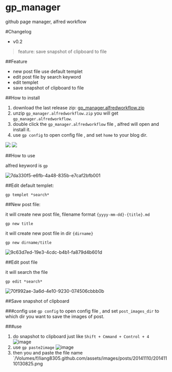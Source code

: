 gp_manager
==========

github page manager, alfred workflow

#Changelog

* v0.2

> feature: save snapshot of clipboard to file

##Feature

* new post file use default templet
* edit post file by search keyword
* edit templet
* save snapshot of clipboard to file

##How to install

1. download the last release zip: [gp_manager.alfredworkflow.zip](https://github.com/liang8305/gp_manager/releases)
1. unzip `gp_manager.alfredworkflow.zip` you will get `gp_manager.alfredworkflow`.
1. double click the `gp_manager.alfredworkflow` file , alfred will open and install it.
1. use `gp config` to open config file , and set `home` to your blog dir.

![](https://cloud.githubusercontent.com/assets/3114995/4970599/f89519b6-6885-11e4-892c-0ad89ea72c1c.png)
![](https://cloud.githubusercontent.com/assets/3114995/4970605/17f851e2-6886-11e4-9767-5637ca2d3b5f.png)


##How to use

alfred keyword is `gp`

![7da330f5-e6fb-4a48-835b-e7caf2bfb001](https://cloud.githubusercontent.com/assets/3114995/4807774/94768a24-5e98-11e4-9374-e865fd52926b.png)

##Edit default templet:

	gp templet *search*

##New post file:

it will create new post file, filename format `{yyyy-mm-dd}-{title}.md`

  	gp new title
  	
it will create new post file in dir `{dirname}`

	gp new dirname/title
  	
![9c63d7ed-19e3-4cdc-b4b1-fa879d4b601d](https://cloud.githubusercontent.com/assets/3114995/4807784/ba6c9bf6-5e98-11e4-9457-0281f8a48c58.png)
  
##Edit post file

it will search the file

  	gp edit *search* 
  	
![70f992ae-3a6d-4e10-9230-074506cbbb0b](https://cloud.githubusercontent.com/assets/3114995/4807792/d1b69604-5e98-11e4-9e24-0ddc24c1de78.png)

##Save snapshot of clipboard

###config
use `gp config` to open config file , and set `post_images_dir` to which dir you want to save the images of post.

###use

1. do snapshot to clipboard just like `Shift + Cmmand + Control + 4`
![image](https://cloud.githubusercontent.com/assets/3114995/4971381/4d04ac7e-68da-11e4-8173-a3a06b84302d.png)
2. use `gp paste2image`
![image](https://cloud.githubusercontent.com/assets/3114995/4971385/76ff5a60-68da-11e4-9e9c-4e844e9a05bd.png)
3. then you and paste the file name `/Volumes/f/liang8305.github.com/assets/images/posts/20141110/20141110130825.png




 



